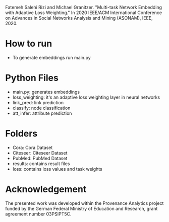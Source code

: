 Fatemeh Salehi Rizi and Michael Granitzer. "Multi-task Network Embedding with Adaptive Loss Weighting." In 2020 IEEE/ACM International Conference on Advances in Social Networks Analysis and Mining (ASONAM), IEEE, 2020.

# How to run
 - To generate embeddings run main.py 
 

# Python Files
 - main.py: generates embeddings
 - loss_weighting: it's an adaptive loss weighting layer in neural networks
 - link_pred: link prediction
 - classify: node classification
 - att_infer: attribute prediction 


# Folders
 - Cora: Cora Dataset
 - Citeseer: Citeseer Dataset
 - PubMed: PubMed Dataset
 - results: contains result files 
 - loss: contains loss values and task weights

# Acknowledgement
The presented work was developed within the Provenance Analytics project funded by the German Federal Ministry of Education
and Research, grant agreement number 03PSIPT5C.
